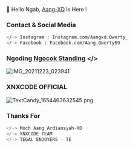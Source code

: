 
👋 Hello Ngab, [Aang-XD]() Is Here !

### Contact & Social Media
``` Bash
</-> Instagram : Instagram.com/Aangxd.Qwerty_
</-> Facebook : Facebook.com/Aang.Qwerty69
```

### Ngoding [Ngocok Standing]() </>
![IMG_20211223_023941](https://user-images.githubusercontent.com/92802033/151725951-15ac7faa-03a0-4fdf-bc42-2550796a1a62.jpg)


### XNXCODE OFFICIAL
![TextCandy_1654463632545 png](https://user-images.githubusercontent.com/92802033/173084206-869bf1b8-db99-45c0-a920-184f08747504.png)


### Thanks For
```python
</-> Moch Aang Ardiansyah-XD
</-> XNXCODE TEAM
</-> TEGAL ENJOYERS - TE
```

<!--
**AngCyber/AngCyber** is a ✨ _special_ ✨ repository because its `README.md` (this file) appears on your GitHub profile.

Here are some ideas to get you started:
